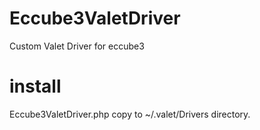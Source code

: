 # Eccube3ValetDriver
Custom Valet Driver for eccube3

# install
Eccube3ValetDriver.php copy to  ~/.valet/Drivers directory.

